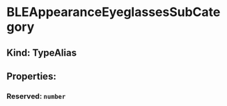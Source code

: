 # **BLEAppearanceEyeglassesSubCategory**

## **Kind: TypeAlias**

## **Properties**:

### Reserved: `number`
